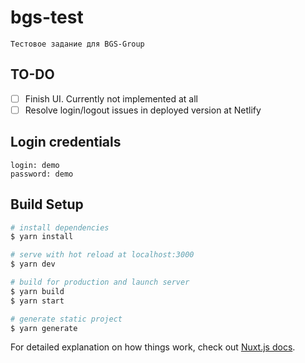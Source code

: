 # bgs-test

```
Тестовое задание для BGS-Group
```

## TO-DO
- [ ] Finish UI. Currently not implemented at all
- [ ] Resolve login/logout issues in deployed version at Netlify

## Login credentials
```
login: demo
password: demo
```

## Build Setup

```bash
# install dependencies
$ yarn install

# serve with hot reload at localhost:3000
$ yarn dev

# build for production and launch server
$ yarn build
$ yarn start

# generate static project
$ yarn generate
```

For detailed explanation on how things work, check out [Nuxt.js docs](https://nuxtjs.org).
